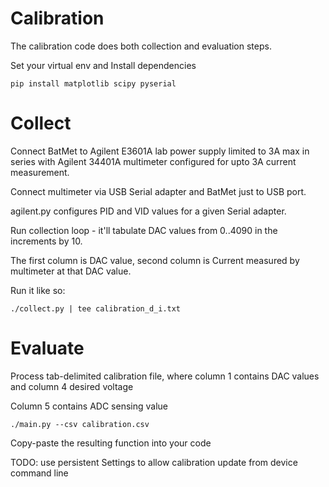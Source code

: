 # Calibration

The calibration code does both collection and evaluation steps.

Set your virtual env and Install dependencies

```
pip install matplotlib scipy pyserial
```

# Collect

Connect BatMet to Agilent E3601A lab power supply limited to 3A max in series with Agilent 34401A multimeter configured for upto 3A current measurement.

Connect multimeter via USB Serial adapter and BatMet just to USB port.

agilent.py configures PID and VID values for a given Serial adapter.

Run collection loop - it'll tabulate DAC values from 0..4090 in the increments by 10.

The first column is DAC value, second column is Current measured by multimeter at that DAC value.

Run it like so:

```
./collect.py | tee calibration_d_i.txt
```

# Evaluate

Process tab-delimited calibration file, where column 1 contains DAC values and column 4 desired voltage

Column 5 contains ADC sensing value

```
./main.py --csv calibration.csv
```

Copy-paste the resulting function into your code

TODO: use persistent Settings to allow calibration update from device command line
